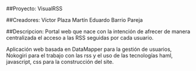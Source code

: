 ##Proyecto: VisualRSS

##Creadores:
Víctor Plaza Martín
Eduardo Barrio Pareja

##Descripcion:
Portal web que nace con la intención de afrecer de manera centralizada el acceso a las RSS seguidas por cada usuario.

Aplicación web basada en DataMapper para la gestión de usuarios, Nokogiri para el trabajo con las rss y el uso de las tecnologías haml, javascript, css para la construcción del site.
